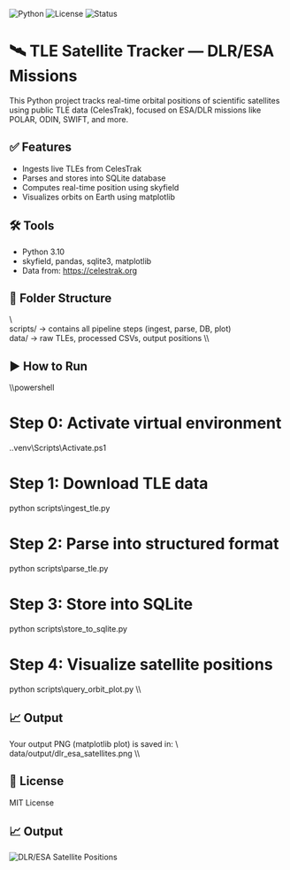 ![Python](https://img.shields.io/badge/python-3.10-blue.svg)
![License](https://img.shields.io/badge/license-MIT-green.svg)
![Status](https://img.shields.io/badge/status-complete-brightgreen.svg)

# 🛰️ TLE Satellite Tracker — DLR/ESA Missions

This Python project tracks real-time orbital positions of scientific satellites using public TLE data (CelesTrak), focused on ESA/DLR missions like POLAR, ODIN, SWIFT, and more.

## ✅ Features
- Ingests live TLEs from CelesTrak
- Parses and stores into SQLite database
- Computes real-time position using skyfield
- Visualizes orbits on Earth using matplotlib

## 🛠️ Tools
- Python 3.10
- skyfield, pandas, sqlite3, matplotlib
- Data from: https://celestrak.org

## 📂 Folder Structure
\\\
scripts/ → contains all pipeline steps (ingest, parse, DB, plot)  
data/    → raw TLEs, processed CSVs, output positions
\\\

## ▶️ How to Run

\\\powershell
# Step 0: Activate virtual environment
.\.venv\Scripts\Activate.ps1

# Step 1: Download TLE data
python scripts\ingest_tle.py

# Step 2: Parse into structured format
python scripts\parse_tle.py

# Step 3: Store into SQLite
python scripts\store_to_sqlite.py

# Step 4: Visualize satellite positions
python scripts\query_orbit_plot.py
\\\

## 📈 Output

Your output PNG (matplotlib plot) is saved in:
\\\
data/output/dlr_esa_satellites.png
\\\

## 📜 License
MIT License

## 📈 Output

![DLR/ESA Satellite Positions](data/output/dlr_esa_satellites.png)

